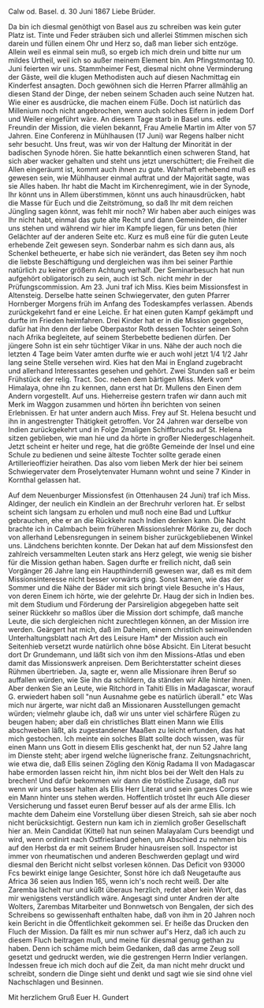  Calw od. Basel. d. 30 Juni 1867
Liebe Brüder.

Da bin ich diesmal genöthigt von Basel aus zu schreiben was kein guter Platz ist. Tinte und Feder sträuben sich und allerlei Stimmen mischen sich darein und füllen einem Ohr und Herz so, daß man lieber sich entzöge. Allein weil es einmal sein muß, so ergeb ich mich drein und bitte nur um mildes Urtheil, weil ich so außer meinem Element bin. Am Pfingstmontag 10. Juni feierten wir uns. Stammheimer Fest, diesmal nicht ohne Verminderung der Gäste, weil die klugen Methodisten auch auf diesen Nachmittag ein Kinderfest ansagten. Doch gewöhnen sich die Herren Pfarrer allmählig an diesen Stand der Dinge, der neben seinem Schaden auch seine Nutzen hat. Wie einer es ausdrücke, die machen einem Füße. Doch ist natürlich das Millenium noch nicht angebrochen, wenn auch solches Eifern in jedem Dorf und Weiler eingeführt wäre. An diesem Tage starb in Basel uns. edle Freundin der Mission, die vielen bekannt, Frau Amelie Martin im Alter von 57 Jahren. Eine Conferenz in Mühlhausen (17 Juni) war Regens halber nicht sehr besucht. Uns freut, was wir von der Haltung der Minorität in der badischen Synode hören. Sie hatte bekanntlich einen schweren Stand, hat sich aber wacker gehalten und steht uns jetzt unerschüttert; die Freiheit die Allen eingeräumt ist, kommt auch ihnen zu gute. Wahrhaft erhebend muß es gewesen sein, wie Mühlhauser einmal auftrat und der Majorität sagte, was sie Alles haben. Ihr habt die Macht im Kirchenregiment, wie in der Synode, Ihr könnt uns in Allem überstimmen, könnt uns auch hinausdrücken, habt die Masse für Euch und die Zeitströmung, so daß Ihr mit dem reichen Jüngling sagen könnt, was fehlt mir noch? Wir haben aber auch einiges was Ihr nicht habt, einmal das gute alte Recht und dann Gemeinden, die hinter uns stehen und während wir hier im Kampfe liegen, für uns beten (hier Gelächter auf der anderen Seite etc. Kurz es muß eine für die guten Leute erhebende Zeit gewesen seyn. Sonderbar nahm es sich dann aus, als Schenkel betheuerte, er habe sich nie verändert, das Beten sey ihm noch die liebste Beschäftigung und dergleichen was ihm bei seiner Parthie natürlich zu keiner größern Achtung verhalf. Der Seminarbesuch hat nun aufgehört obligatorisch zu sein, auch ist Sch. nicht mehr in der Prüfungscommission. Am 23. Juni traf ich Miss. Kies beim Missionsfest in Altensteig. Derselbe hatte seinen Schwiegervater, den guten Pfarrer Hornberger Morgens früh im Anfang des Todeskampfes verlassen. Abends zurückgekehrt fand er eine Leiche. Er hat einen guten Kampf gekämpft und durfte im Frieden heimfahren. Drei Kinder hat er in die Mission gegeben, dafür hat ihn denn der liebe Oberpastor Roth dessen Tochter seinen Sohn nach Afrika begleitete, auf seinem Sterbebette bedienen dürfen. Der jüngere Sohn ist ein sehr tüchtiger Vikar in uns. Nähe der auch noch die letzten 4 Tage beim Vater amten durfte wie er auch wohl jetzt 1/4 1/2 Jahr lang seine Stelle versehen wird. Kies hat den Mai in England zugebracht und allerhand Interessantes gesehen und gehört. Zwei Stunden saß er beim Frühstück der relig. Tract. Soc. neben dem bärtigen Miss. Merk vom* Himalaya, ohne ihn zu kennen, dann erst hat Dr. Mullens den Einen dem Andern vorgestellt. Auf uns. Hieherreise gestern trafen wir dann auch mit Merk im Waggon zusammen und hörten ihn berichten von seinen Erlebnissen. Er hat unter andern auch Miss. Frey auf St. Helena besucht und ihn in angestrengter Thätigkeit getroffen. Vor 24 Jahren war derselbe von Indien zurückgekehrt und in Folge 2maligen Schiffbruchs auf St. Helena sitzen geblieben, wie man hie und da hörte in großer Niedergeschlagenheit. Jetzt scheint er heiter und rege, hat die größte Gemeinde der Insel und eine Schule zu bedienen und seine älteste Tochter sollte gerade einen Artillerieoffizier heirathen. Das also vom lieben Merk der hier bei seinem Schwiegervater dem Proselytenvater Humann wohnt und seine 7 Kinder in Kornthal gelassen hat.

Auf dem Neuenburger Missionsfest (in Ottenhausen 24 Juni) traf ich Miss. Aldinger, der neulich ein Kindlein an der Brechruhr verloren hat. Er selbst scheint sich langsam zu erholen und muß noch eine Bad und Luftkur gebrauchen, ehe er an die Rückkehr nach Indien denken kann. Die Nacht brachte ich in Calmbach beim früheren Missionslehrer Mörike zu, der doch von allerhand Lebensregungen in seinem bisher zurückgebliebenen Winkel uns. Ländchens berichten konnte. Der Dekan <Leopold> hat auf dem Missionsfest den zahlreich versammelten Leuten stark ans Herz gelegt, wie wenig sie bisher für die Mission gethan haben. Sagen durfte er freilich nicht, daß sein Vorgänger <Eisenbach> 26 Jahre lang ein Haupthinderniß gewesen war, daß es mit dem Missionsinteresse nicht besser vorwärts ging. Sonst kamen, wie das der Sommer und die Nähe der Bäder mit sich bringt viele Besuche in's Haus, von deren Einem ich hörte, wie der gelehrte Dr. Haug der sich in Indien bes. mit dem Studium und Förderung der Parsireligion abgegeben hatte seit seiner Rückkehr so maßlos über die Mission dort schimpfe, daß manche Leute, die sich dergleichen nicht zurechtlegen können, an der Mission irre werden. Geärgert hat mich, daß im Daheim, einem christlich seinwollenden Unterhaltungsblatt nach Art des Leisure Ham* der Mission auch ein Seitenhieb versetzt wurde natürlich ohne böse Absicht. Ein Literat besucht dort Dr Grundemann, und läßt sich von ihm den Missions-Atlas und eben damit das Missionswerk anpreisen. Dem Berichterstatter scheint dieses Rühmen übertrieben. Ja, sagte er, wenn alle Missionare ihren Beruf so auffallen würden, wie Sie ihn da schildern, da ständen wir Alle hinter ihnen. Aber denken Sie an Leute, wie Ritchord in Tahiti Ellis in Madagascar, worauf G. erwiedert haben soll "nun Ausnahme gebe es natürlich überall." etc Was mich nur ärgerte, war nicht daß an Missionaren Ausstellungen gemacht würden; vielmehr glaube ich, daß wir uns unter viel schärfere Rügen zu beugen haben; aber daß ein christliches Blatt einen Mann wie Ellis abschweben läßt, als zugestandener Maaßen zu leicht erfunden, das hat mich gestochen. Ich meinte ein solches Blatt sollte doch wissen, was für einen Mann uns Gott in diesem Ellis geschenkt hat, der nun 52 Jahre lang im Dienste steht; aber irgend welche lügnerische franz. Zeitungsnachricht, wie etwa die, daß Ellis seinen Zögling den König Radama II von Madagascar habe ermorden lassen reicht hin, ihm nicht blos bei der Welt den Hals zu brechen! Und dafür bekommen wir dann die tröstliche Zusage, daß nur wenn wir uns besser halten als Ellis Herr Literat und sein ganzes Corps wie ein Mann hinter uns stehen werden. Hoffentlich tröstet Ihr euch Alle dieser Versicherung und fasset euren Beruf besser auf als der arme Ellis. Ich machte dem Daheim eine Vorstellung über diesen Streich, sah sie aber noch nicht berücksichtigt. Gestern nun kam ich in ziemlich großer Gesellschaft hier an. Mein Candidat (Kittel) hat nun seinen Malayalam Curs beendigt und wird, wenn ordinirt nach Ostfriesland gehen, um Abschied zu nehmen bis auf den Herbst da er mit seinem Bruder hinausreisen soll. Inspector ist immer von rheumatischen und anderen Beschwerden geplagt und wird diesmal den Bericht nicht selbst vorlesen können. Das Deficit von 93000 Fcs bewirkt einige lange Gesichter, Sonst höre ich daß Neugetaufte aus Africa 36 seien aus Indien 165, wenn ich's noch recht weiß. Der alte Zaremba lächelt nur und küßt überaus herzlich, redet aber kein Wort, das mir wenigstens verständlich wäre. Angesagt sind unter Andren der alte Wolters, Zarembas Mitarbeiter und Bonnwetsch von Bengalen, der sich des Schreibens so gewissenhaft enthalten habe, daß von ihm in 20 Jahren noch kein Bericht in die Öffentlichkeit gekommen sei. Er heiße das Drucken den Fluch der Mission. Da fällt es mir nun schwer auf's Herz, daß ich auch zu diesem Fluch beitragen muß, und meine für diesmal genug gethan zu haben. Denn ich schäme mich beim Gedanken, daß das arme Zeug soll gesetzt und gedruckt werden, wie die gestrengen Herrn Indier verlangen. Indessen freue ich mich doch auf die Zeit, da man nicht mehr druckt und schreibt, sondern die Dinge sieht und denkt und sagt wie sie sind ohne viel Nachschlagen und Besinnen.

 Mit herzlichem Gruß Euer
 H. Gundert
